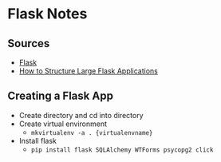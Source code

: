 # Flask Notes

## Sources
* [Flask](http://flask.pocoo.org/docs/0.12/)
* [How to Structure Large Flask Applications](https://www.digitalocean.com/community/tutorials/how-to-structure-large-flask-applications)

## Creating a Flask App
* Create directory and cd into directory
* Create virtual environment
  * `mkvirtualenv -a . {virtualenvname}`
* Install flask
  * `pip install flask SQLAlchemy WTForms psycopg2 click`

